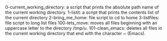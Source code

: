 0-current_working_directory: a script that prints the absolute path name of the current working directory.
1-listit: a script that prints the contents list of the current directory
2-bring_me_home: file script to cd to home
3-listfiles: file script to long list files
100-lets_move:  moves all files beginning with an uppercase letter to the directory /tmp/u.
101-clean_emacs: deletes all files in the current working directory that end with the character ~ (Emacs).

